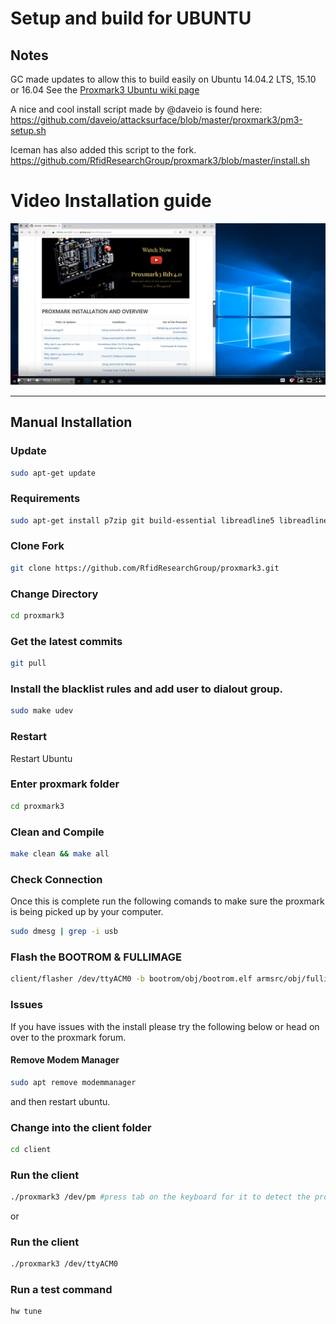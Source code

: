 # Setup and build for UBUNTU
## Notes
GC made updates to allow this to build easily on Ubuntu 14.04.2 LTS, 15.10 or 16.04
See the [Proxmark3 Ubuntu wiki page](https://github.com/Proxmark/proxmark3/wiki/Ubuntu%20Linux)

A nice and cool install script made by @daveio is found here: 
https://github.com/daveio/attacksurface/blob/master/proxmark3/pm3-setup.sh

Iceman has also added this script to the fork.
https://github.com/RfidResearchGroup/proxmark3/blob/master/install.sh

# Video Installation guide
[![ParrotOS Installation tutorial](https://github.com/5w0rdfish/Proxmark3-RDV4-ParrotOS/blob/master/screenshot-www.youtube.com-2019.03.17-20-44-33.png)](https://youtu.be/DThmkH8CdMo "Ubuntu Installation Tutorial")

---
## Manual Installation
### Update

```sh
sudo apt-get update
```
### Requirements

```sh
sudo apt-get install p7zip git build-essential libreadline5 libreadline-dev libusb-0.1-4 libusb-dev libqt4-dev perl pkg-config wget libncurses5-dev gcc-arm-none-eabi
```

### Clone Fork 

```sh
git clone https://github.com/RfidResearchGroup/proxmark3.git
```
### Change Directory

```sh
cd proxmark3
```

### Get the latest commits

```sh
git pull
```

### Install the blacklist rules and add user to dialout group. 

```sh
sudo make udev
```

### Restart
Restart Ubuntu

### Enter proxmark folder
```sh
cd proxmark3
```
### Clean and Compile
```sh
make clean && make all
```
### Check Connection
Once this is complete run the following comands to make sure the proxmark is being picked up by your computer. 

```sh
sudo dmesg | grep -i usb
```

### Flash the BOOTROM & FULLIMAGE
 ```sh
 client/flasher /dev/ttyACM0 -b bootrom/obj/bootrom.elf armsrc/obj/fullimage.elf
```

### Issues 
If you have issues with the install please try the following below or head on over to the proxmark forum.
#### Remove Modem Manager

```sh
sudo apt remove modemmanager
```
and then restart ubuntu.

### Change into the client folder
```sh
cd client
```
	
### Run the client
 ``` sh 
./proxmark3 /dev/pm #press tab on the keyboard for it to detect the proxmark
```
or  

### Run the client 
 ```sh
./proxmark3 /dev/ttyACM0
```
 
### Run a test command
 ```sh
hw tune
```
